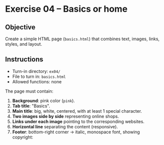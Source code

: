 # Exercise 04 – Basics or home

## Objective
Create a simple HTML page (`basics.html`) that combines text, images, links, styles, and layout.

## Instructions
- Turn-in directory: `ex04/`
- File to turn in: `basics.html`
- Allowed functions: none

The page must contain:
1. **Background**: pink color (`pink`).
2. **Tab title**: "Basics".
3. **Main title**: big, white, centered, with at least 1 special character.
4. **Two images side by side** representing online shops.
5. **Links under each image** pointing to the corresponding websites.
6. **Horizontal line** separating the content (responsive).
7. **Footer**: bottom-right corner → italic, monospace font, showing copyright: